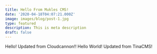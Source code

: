 ```yaml
---
title: Hello From Mukles CMS!
date: '2020-04-18T04:07:21.000Z'
image: images/blog/post-1.jpg
type: featured
description: This is meta description
draft: false
---
```


Hello! Updated from Cloudcannon!!
Hello World! Updated from TinaCMS!
